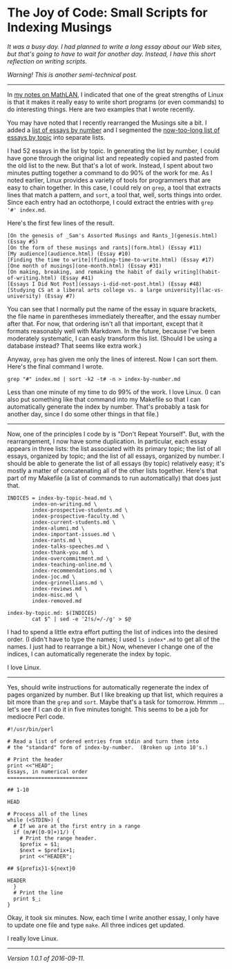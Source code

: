 The Joy of Code: Small Scripts for Indexing Musings
===================================================

*It was a busy day.  I had planned to write a long essay about our
Web sites, but that's going to have to wait for another day.  Instead,
I have this short reflection on writing scripts.*

*Warning!  This is another semi-technical post.*

---

In [my notes on MathLAN](mathlan.html), I indicated that one of the
great strengths of Linux is that it makes it really easy to write
short programs (or even commands) to do interesting things.  Here
are two examples that I wrote recently.

You may have noted that I recently rearranged the Musings site a bit.
I added a [list of essays by number](index-by-number.html) and I segmented
the [now-too-long list of essays by topic](index-by-topic.html) into
separate lists.

I had 52 essays in the list by topic.  In generating the list by number,
I could have gone through the original list and repeatedly copied and
pasted from the old list to the new.  But that's a lot of work.  Instead,
I spent about two minutes putting together a command to do 90% of the work
for me.  As I noted earlier, Linux provides a variety of tools for
programmers that are easy to chain together.  In this case, I could
rely on `grep`, a tool that extracts lines that match a pattern, and
`sort`, a tool that, well, sorts things into order.  Since each entry
had an octothorpe, I could extract the entries with `grep '#' index.md`.

Here's the first few lines of the result.

    [On the genesis of _Sam's Assorted Musings and Rants_](genesis.html) (Essay #5)
    [On the form of these musings and rants](form.html) (Essay #11)
    [My audience](audience.html) (Essay #10)
    [Finding the time to write](finding-time-to-write.html) (Essay #17)
    [One month of musings](one-month.html) (Essay #31)
    [On making, breaking, and remaking the habit of daily writing](habit-of-writing.html) (Essay #41)
    [Essays I Did Not Post](essays-i-did-not-post.html) (Essay #48)
    [Studying CS at a liberal arts college vs. a large university](lac-vs-university) (Essay #7)

You can see that I normally put the name of the essay in square brackets,
the file name in parentheses immediately thereafter, and the essay number
after that.  For now, that ordering isn't all that important, except that
it formats reasonably well with Markdown.  In the future, because I've
been moderately systematic, I can easly transform this list.  (Should I
be using a database instead?  That seems like extra work.)

Anyway, `grep` has given me only the lines of interest.  Now I can sort
them.  Here's the final command I wrote.

    grep "#" index.md | sort -k2 -t# -n > index-by-number.md

Less than one minute of my time to do 99% of the work.  I love Linux.
(I can also put something like that command into my Makefile so that I
can automatically generate the index by number.  That's probably a
task for another day, since I do some other things in that file.)

---

Now, one of the principles I code by is "Don't Repeat Yourself".  But,
with the rearrangement, I now have some duplication.  In particular,
each essay appears in three lists: the list associated with its primary
topic; the list of all essays, organized by topic; and the list of
all essays, organized by number.  I should be able to generate the list
of all essays (by topic) relatively easy; it's mostly a matter of
concatenating all of the other lists together.  Here's that part of
my Makefile (a list of commands to run automatically) that does just
that.

    INDICES = index-by-topic-head.md \
            index-on-writing.md \
            index-prospective-students.md \
            index-prospective-faculty.md \
            index-current-students.md \
            index-alumni.md \
            index-important-issues.md \
            index-rants.md \
            index-talks-speeches.md \
            index-thank-you.md \
            index-overcommitment.md \
            index-teaching-online.md \
            index-recommendations.md \
            index-joc.md \
            index-grinnellians.md \
            index-reviews.md \
            index-misc.md \
            index-removed.md 
    
    index-by-topic.md: $(INDICES)
            cat $^ | sed -e '2!s/=/-/g' > $@

I had to spend a little extra effort putting the list of indices into the
desired order.  (I didn't have to type the names; I used `ls index*.md`
to get all of the names.  I just had to rearrange a bit.)  Now, whenever
I change one of the indices, I can automatically regenerate the index
by topic.

I love Linux.

---

Yes, should write instructions for automatically regenerate the index
of pages organized by number.  But I like breaking up that list, which
requires a bit more than the `grep` and `sort`.  Maybe that's a task
for tomorrow.  Hmmm ... let's see if I can do it in five minutes tonight.
This seems to be a job for mediocre Perl code.

    #!/usr/bin/perl
    
    # Read a list of ordered entries from stdin and turn them into
    # the "standard" form of index-by-number.  (Broken up into 10's.)
    
    # Print the header
    print <<"HEAD";
    Essays, in numerical order
    ==========================
    
    ## 1-10
    
    HEAD
    
    # Process all of the lines
    while (<STDIN>) {
      # If we are at the first entry in a range
      if (m/#([0-9]+)1/) {
        # Print the range header.
        $prefix = $1;
        $next = $prefix+1;
        print <<"HEADER";
    
    ## ${prefix}1-${next}0
    
    HEADER
      }
      # Print the line
      print $_;
    }

Okay, it took six minutes.  Now, each time I write another essay, I only
have to update one file and type `make`.  All three indices get updated.

I really love Linux.

---

*Version 1.0.1 of 2016-09-11.*

